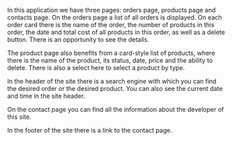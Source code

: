 In this application we have three pages: orders page, products page and contacts page. On the orders page a list of all orders is displayed. On each order card there is the name of the order, the number of products in this order, the date and total cost of all products in this order, as well as a delete button. There is an opportunity to see the details. 

The product page also benefits from a card-style list of products, where there is the name of the product, its status, date, price and the ability to delete. There is also a select here to select a product by type. 

In the header of the site there is a search engine with which you can find the desired order or the desired product. You can also see the current date and time in the site header. 

On the contact page you can find all the information about the developer of this site.

In the footer of the site there is a link to the contact page.


